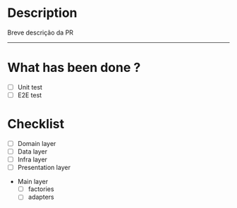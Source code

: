 # Description

Breve descrição da PR

---

# What has been done ?

- [ ] Unit test
- [ ] E2E test

# Checklist

- [ ] Domain layer
- [ ] Data layer
- [ ] Infra layer
- [ ] Presentation layer
- Main layer
  - [ ] factories
  - [ ] adapters
